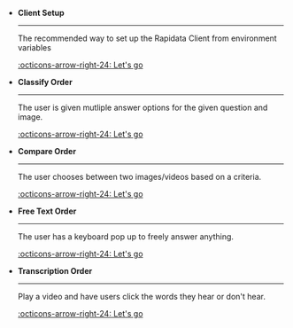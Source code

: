 <div class="grid cards" markdown>

-   __Client Setup__

    ---

    The recommended way to set up the Rapidata Client from environment variables

    [:octicons-arrow-right-24: Let's go](./setup_client.md)

-   __Classify Order__

    ---

    The user is given mutliple answer options for the given question and image.

    [:octicons-arrow-right-24: Let's go](./classify_order.md)

-   __Compare Order__

    ---

    The user chooses between two images/videos based on a criteria.

    [:octicons-arrow-right-24: Let's go](./compare_order.md)

-   __Free Text Order__

    ---

    The user has a keyboard pop up to freely answer anything.

    [:octicons-arrow-right-24: Let's go](./free_text_order.md)

-   __Transcription Order__

    ---

    Play a video and have users click the words they hear or don't hear.

    [:octicons-arrow-right-24: Let's go](./transcription_order.md)

</div>